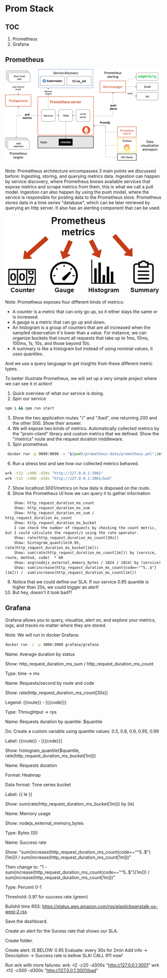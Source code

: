 # Prom Stack


## TOC
1. Prometheus
2. Grafana


## Prometheus
<!-- .slide: data-background-color="white"  --> 
<img style="background-image: white;" src="/slides/assets/prometheus_architecture.png" />

Note:
Prometheus architecture encompasses 3 main points we discussed before:
Ingesting, storing, and querying metrics data.
Ingestion can happen by service discovery, where Prometheus knows available services that expose metrics and scrape metrics from them, this is what we call a pull model. Ingestion can also happen by using the push model, where the service is responsible for posting data to the Prometheus store.
Prometheus stores data in a time series "database", which can be later retrieved by querying an http server. 
It also has an alerting component that can be used.


<!-- .slide: data-background-color="white"  --> 
<img style="background-image: white;" src="/slides/assets/metrics.png" />

Note:
Prometheus exposes four different kinds of metrics:
- A counter is a metric that can only go up, so it either stays the same or is increased.
- A gauge is a metric that can go up and down.
- An histogram is a group of counters that are all increased when the sampled observation it's lower than a value.
For instance, we can organize buckets that count all requests that take up to 1ms, 10ms, 100ms, 1s, 10s, and those beyond 10s.
- A summary is like a histogram but instead of using nominal values, it uses quantiles.

And we use a query language to get insights from these different metric types.

To better illustrate Prometheus, we will set up a very simple project where we can see it in action!
1. Quick overview of what our service is doing.
2. Spin our service
```sh
npm i && npm run start
```
3. Show the two application routes "/" and "/bad", one returning 200 and the other 500. Show their answer.
4. We will expose two kinds of metrics. Automatically collected metrics by the "prom-client" library and custom metrics that we defined. Show the "/metrics" route and the request duration middleware.
5. Spin prometheus
```sh
 docker run -p 9090:9090 -v "$(pwd)/prometheus-data/prometheus.yml":/etc/prometheus/prometheus.yml prom/prometheus
```
6. Run a stress test and see how our collected metrics behaved. 
```sh
wrk -t12 -c400 -d30s "http://127.0.0.1:3001"
wrk -t12 -c400 -d10s "http://127.0.0.1:3001/bad"
```
7. Show localhost:3001/metrics on how data is disposed on the route.
8. Show the Prometheus UI how we can query it to gather information
```
    Show: http_request_duration_ms_count
    Show: http_request_duration_ms_sum
    Show: http_request_duration_ms_sum / http_request_duration_ms_count
    Show: http_request_duration_ms_bucket
    I can check the number of requests by checking the count metric, but I could calculate the request/s using the rate operator. 
    Show: rate(http_request_duration_ms_count[30s])
    Show: histogram_quantile(0.95, rate(http_request_duration_ms_bucket[1m]))
    Show: sum(rate(http_request_duration_ms_count[1m])) by (service, route, method, code)  * 60
    Show: avg(nodejs_external_memory_bytes / 1024 / 1024) by (service)
    Show: sum(increase(http_request_duration_ms_count{code=~"^5..$"}[1m])) /  sum(increase(http_request_duration_ms_count[1m]))
```
9. Notice that we could define our SLA. If our service 0.95 quantile is higher than 20s, we could trigger an alert!
10. But hey, doesn't it look bad?!


## Grafana
Grafana allows you to query, visualize, alert on, and explore your metrics, logs, and traces no matter where they are stored.

Note:
We will run in docker Grafana: 
```sh
docker run -i -p 3000:3000 grafana/grafana
```

Name: Average duration by status

Show: http_request_duration_ms_sum / http_request_duration_ms_count

Type: time -> ms

Name: Requests/second by route and code

Show: rate(http_request_duration_ms_count[30s])

Legend: {{route}} - [{{code}}]

Type: Throughtput -> rps

Name: Requests duration by quantile:  $quantile

Do: Create a custom variable using quantile values: 0.5, 0.8, 0.9, 0.95, 0.99

Label: {{route}} - [{{code}}]

Show: histogram_quantile($quantile, rate(http_request_duration_ms_bucket[1m]))

Name: Requests duration

Format: Heatmap

Data format: Time series bucket

Label: {{ le }}

Show: sum(rate(http_request_duration_ms_bucket[1m])) by (le) 

Name: Memory usage 

Show: nodejs_external_memory_bytes

Type: Bytes (SI)

Name: Success rate

Show: "sum(increase(http_request_duration_ms_count{code=~"^5..$"}[1m])) /  sum(increase(http_request_duration_ms_count[1m]))"

Then change to: "1 - sum(increase(http_request_duration_ms_count{code=~"^5..$"}[1m])) /  sum(increase(http_request_duration_ms_count[1m]))"

Type: Percent 0-1

Threshold: 0.97 for success rate (green)

Bullshit time RSS: https://status.aws.amazon.com/rss/elasticbeanstalk-us-west-2.rss

Save the dashboard. 

Create an alert for the Sucess rate that shows our SLA.

Create folder.

Create alert:
IS BELOW: 0.95
Evaluate: every 30s for 2min
Add info -> Description -> Success rate is bellow SLA! CALL 911 now!

Run wrk with more failures:
wrk -t2 -c20 -d300s "http://127.0.0.1:3001"
wrk -t12 -c500 -d300s "http://127.0.0.1:3001/bad"
